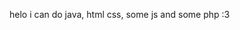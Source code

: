 helo i can do java, html css, some js and some php :3


<!---
shziura/shziura is a ✨ special ✨ repository because its `README.md` (this file) appears on your GitHub profile.
You can click the Preview link to take a look at your changes.
--->
